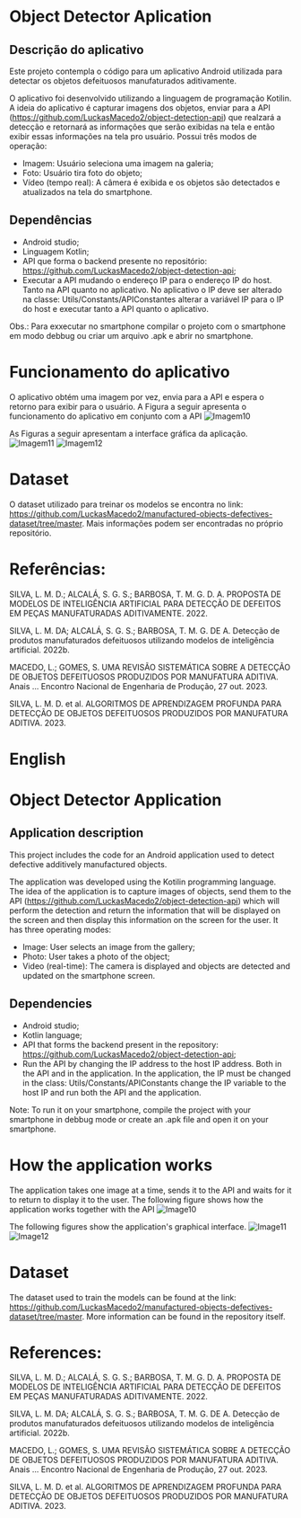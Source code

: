 # Object Detector Aplication

## Descrição do aplicativo

Este projeto contempla o código para um aplicativo Android utilizada para detectar os objetos defeituosos manufaturados aditivamente.

O aplicativo foi desenvolvido utilizando a linguagem de programação Kotilin. A ideia do aplicativo é capturar imagens dos objetos, enviar para a API (https://github.com/LuckasMacedo2/object-detection-api) que realzará a detecção e retornará as informações que serão exibidas na tela e então exibir essas informações na tela pro usuário. Possui três modos de operação:

- Imagem: Usuário seleciona uma imagem na galeria;
- Foto: Usuário tira foto do objeto;
- Vídeo (tempo real): A câmera é exibida e os objetos são detectados e atualizados na tela do smartphone.

## Dependências

- Android studio;
- Linguagem Kotlin;
- API que forma o backend presente no repositório: https://github.com/LuckasMacedo2/object-detection-api;
- Executar a API mudando o endereço IP para o endereço IP do host. Tanto na API quanto no aplicativo. No aplicativo o IP deve ser alterado na classe: Utils/Constants/APIConstantes alterar a variável IP para o IP do host e executar tanto a API quanto o aplicativo.

Obs.: Para exxecutar no smartphone compilar o projeto com o smartphone em modo debbug ou criar um arquivo .apk e abrir no smartphone.

# Funcionamento do aplicativo

O aplicativo obtém uma imagem por vez, envia para a API e espera o retorno para exibir para o usuário. A Figura a seguir apresenta o funcionamento do aplicativo em conjunto com a API
![Imagem10](https://github.com/LuckasMacedo2/object-detection-app/assets/33878052/0f103842-85a3-47be-a3b8-22ba18c60b73)

As Figuras a seguir apresentam a interface gráfica da aplicação.
![Imagem11](https://github.com/LuckasMacedo2/object-detection-app/assets/33878052/4237b63f-2334-411b-aa69-fbb19df47c55)
![Imagem12](https://github.com/LuckasMacedo2/object-detection-app/assets/33878052/7a4dad8a-3571-4824-b570-dadbc23bcdb5)



# Dataset

O dataset utilizado para treinar os modelos se encontra no link: https://github.com/LuckasMacedo2/manufactured-objects-defectives-dataset/tree/master. Mais informações podem ser encontradas no próprio repositório.

# Referências:

SILVA, L. M. D.; ALCALÁ, S. G. S.; BARBOSA, T. M. G. D. A. PROPOSTA DE MODELOS DE INTELIGÊNCIA ARTIFICIAL PARA DETECÇÃO DE DEFEITOS EM PEÇAS MANUFATURADAS ADITIVAMENTE. 2022. 

SILVA, L. M. DA; ALCALÁ, S. G. S.; BARBOSA, T. M. G. DE A. Detecção de produtos manufaturados defeituosos utilizando modelos de inteligência artificial. 2022b. 

MACEDO, L.; GOMES, S. UMA REVISÃO SISTEMÁTICA SOBRE A DETECÇÃO DE OBJETOS DEFEITUOSOS PRODUZIDOS POR MANUFATURA ADITIVA. Anais ... Encontro Nacional de Engenharia de Produção, 27 out. 2023. 

SILVA, L. M. D. et al. ALGORITMOS DE APRENDIZAGEM PROFUNDA PARA DETECÇÃO DE OBJETOS DEFEITUOSOS PRODUZIDOS POR MANUFATURA ADITIVA. 2023.

# English

# Object Detector Application

## Application description

This project includes the code for an Android application used to detect defective additively manufactured objects.

The application was developed using the Kotilin programming language. The idea of the application is to capture images of objects, send them to the API (https://github.com/LuckasMacedo2/object-detection-api) which will perform the detection and return the information that will be displayed on the screen and then display this information on the screen for the user. It has three operating modes:

- Image: User selects an image from the gallery;
- Photo: User takes a photo of the object;
- Video (real-time): The camera is displayed and objects are detected and updated on the smartphone screen.

## Dependencies

- Android studio;
- Kotlin language;
- API that forms the backend present in the repository: https://github.com/LuckasMacedo2/object-detection-api;
- Run the API by changing the IP address to the host IP address. Both in the API and in the application. In the application, the IP must be changed in the class: Utils/Constants/APIConstants change the IP variable to the host IP and run both the API and the application.

Note: To run it on your smartphone, compile the project with your smartphone in debbug mode or create an .apk file and open it on your smartphone.

# How the application works

The application takes one image at a time, sends it to the API and waits for it to return to display it to the user. The following figure shows how the application works together with the API
![Image10](https://github.com/LuckasMacedo2/object-detection-app/assets/33878052/0f103842-85a3-47be-a3b8-22ba18c60b73)

The following figures show the application's graphical interface.
![Image11](https://github.com/LuckasMacedo2/object-detection-app/assets/33878052/4237b63f-2334-411b-aa69-fbb19df47c55)
![Image12](https://github.com/LuckasMacedo2/object-detection-app/assets/33878052/7a4dad8a-3571-4824-b570-dadbc23bcdb5)

# Dataset

The dataset used to train the models can be found at the link: https://github.com/LuckasMacedo2/manufactured-objects-defectives-dataset/tree/master. More information can be found in the repository itself.

# References:

SILVA, L. M. D.; ALCALÁ, S. G. S.; BARBOSA, T. M. G. D. A. PROPOSTA DE MODELOS DE INTELIGÊNCIA ARTIFICIAL PARA DETECÇÃO DE DEFEITOS EM PEÇAS MANUFATURADAS ADITIVAMENTE. 2022. 

SILVA, L. M. DA; ALCALÁ, S. G. S.; BARBOSA, T. M. G. DE A. Detecção de produtos manufaturados defeituosos utilizando modelos de inteligência artificial. 2022b. 

MACEDO, L.; GOMES, S. UMA REVISÃO SISTEMÁTICA SOBRE A DETECÇÃO DE OBJETOS DEFEITUOSOS PRODUZIDOS POR MANUFATURA ADITIVA. Anais ... Encontro Nacional de Engenharia de Produção, 27 out. 2023. 

SILVA, L. M. D. et al. ALGORITMOS DE APRENDIZAGEM PROFUNDA PARA DETECÇÃO DE OBJETOS DEFEITUOSOS PRODUZIDOS POR MANUFATURA ADITIVA. 2023.
